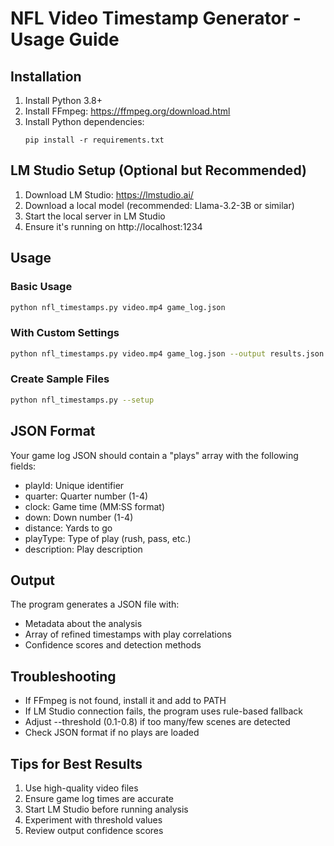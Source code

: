 # NFL Video Timestamp Generator - Usage Guide

## Installation

1. Install Python 3.8+ 
2. Install FFmpeg: https://ffmpeg.org/download.html
3. Install Python dependencies:
   ```
   pip install -r requirements.txt
   ```

## LM Studio Setup (Optional but Recommended)

1. Download LM Studio: https://lmstudio.ai/
2. Download a local model (recommended: Llama-3.2-3B or similar)
3. Start the local server in LM Studio
4. Ensure it's running on http://localhost:1234

## Usage

### Basic Usage
```bash
python nfl_timestamps.py video.mp4 game_log.json
```

### With Custom Settings
```bash
python nfl_timestamps.py video.mp4 game_log.json --output results.json --threshold 0.3
```

### Create Sample Files
```bash
python nfl_timestamps.py --setup
```

## JSON Format

Your game log JSON should contain a "plays" array with the following fields:
- playId: Unique identifier
- quarter: Quarter number (1-4)
- clock: Game time (MM:SS format)
- down: Down number (1-4)
- distance: Yards to go
- playType: Type of play (rush, pass, etc.)
- description: Play description

## Output

The program generates a JSON file with:
- Metadata about the analysis
- Array of refined timestamps with play correlations
- Confidence scores and detection methods

## Troubleshooting

- If FFmpeg is not found, install it and add to PATH
- If LM Studio connection fails, the program uses rule-based fallback
- Adjust --threshold (0.1-0.8) if too many/few scenes are detected
- Check JSON format if no plays are loaded

## Tips for Best Results

1. Use high-quality video files
2. Ensure game log times are accurate
3. Start LM Studio before running analysis
4. Experiment with threshold values
5. Review output confidence scores
